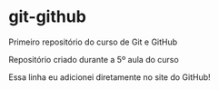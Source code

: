 # git-github
 Primeiro repositório do curso de Git e GitHub

 Repositório criado durante a 5º aula do curso

 Essa linha eu adicionei diretamente no site do GitHub!

